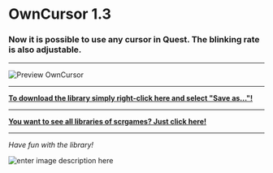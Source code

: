 # OwnCursor 1.3
### Now it is possible to use any cursor in Quest. The blinking rate is also adjustable.
---

![Preview OwnCursor](https://raw.githubusercontent.com/scrgames/quest_libraries/master/OwnCursor/readme/OwnCursor.gif)

---
**[To download the library simply right-click here and select "Save as..."!](https://github.com/scrgames/quest_libraries/raw/master/OwnCursor/OwnCursor.js)**

---
**[You want to see all libraries of scrgames? Just click here!](https://github.com/scrgames/quest_libraries)**

---

*Have fun with the library!*

![enter image description here](https://raw.githubusercontent.com/scrgames/quest_libraries/master/scriptgames.png)